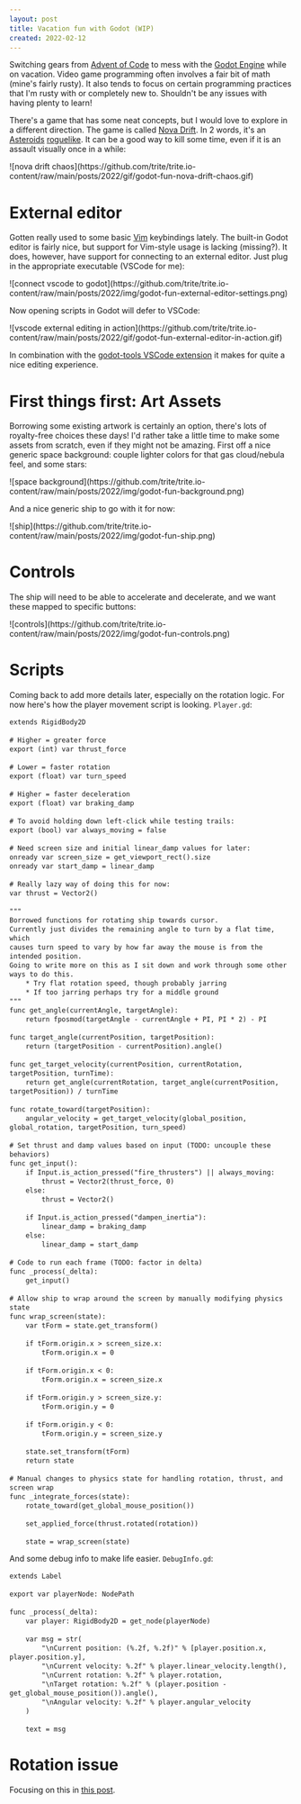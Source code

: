 ```yaml
---
layout: post
title: Vacation fun with Godot (WIP)
created: 2022-02-12
---
```


Switching gears from [Advent of Code](http://adventofcode.com) to mess with the [Godot Engine](https://godotengine.org/) while on vacation. Video game programming often involves a fair bit of math (mine's fairly rusty). It also tends to focus on certain programming practices that I'm rusty with or completely new to. Shouldn't be any issues with having plenty to learn!

There's a game that has some neat concepts, but I would love to explore in a different direction. The game is called [Nova Drift](https://novadrift.io/). In 2 words, it's an [Asteroids](https://en.wikipedia.org/wiki/Asteroids_(video_game)) [roguelike](https://en.wikipedia.org/wiki/Roguelike). It can be a good way to kill some time, even if it is an assault visually once in a while:

<div class="post-image">![nova drift chaos](https://github.com/trite/trite.io-content/raw/main/posts/2022/gif/godot-fun-nova-drift-chaos.gif)</div>

# External editor
Gotten really used to some basic [Vim](https://www.vim.org/) keybindings lately. The built-in Godot editor is fairly nice, but support for Vim-style usage is lacking (missing?). It does, however, have support for connecting to an external editor. Just plug in the appropriate executable (VSCode for me):

<div class="post-image">![connect vscode to godot](https://github.com/trite/trite.io-content/raw/main/posts/2022/img/godot-fun-external-editor-settings.png)</div>

Now opening scripts in Godot will defer to VSCode:

<div class="post-image">![vscode external editing in action](https://github.com/trite/trite.io-content/raw/main/posts/2022/gif/godot-fun-external-editor-in-action.gif)</div>

In combination with the [godot-tools VSCode extension](https://marketplace.visualstudio.com/items?itemName=geequlim.godot-tools) it makes for quite a nice editing experience.

# First things first: Art Assets
Borrowing some existing artwork is certainly an option, there's lots of royalty-free choices these days! I'd rather take a little time to make some assets from scratch, even if they might not be amazing. First off a nice generic space background: couple lighter colors for that gas cloud/nebula feel, and some stars:

<div class="post-image">![space background](https://github.com/trite/trite.io-content/raw/main/posts/2022/img/godot-fun-background.png)</div>

And a nice generic ship to go with it for now:

<div class="post-image">![ship](https://github.com/trite/trite.io-content/raw/main/posts/2022/img/godot-fun-ship.png)</div>

# Controls
The ship will need to be able to accelerate and decelerate, and we want these mapped to specific buttons:

<div class="post-image">![controls](https://github.com/trite/trite.io-content/raw/main/posts/2022/img/godot-fun-controls.png)</div>

# Scripts
Coming back to add more details later, especially on the rotation logic. For now here's how the player movement script is looking. `Player.gd`:

```gdscript
extends RigidBody2D

# Higher = greater force
export (int) var thrust_force

# Lower = faster rotation
export (float) var turn_speed

# Higher = faster deceleration
export (float) var braking_damp

# To avoid holding down left-click while testing trails:
export (bool) var always_moving = false

# Need screen size and initial linear_damp values for later:
onready var screen_size = get_viewport_rect().size
onready var start_damp = linear_damp

# Really lazy way of doing this for now:
var thrust = Vector2()

"""
Borrowed functions for rotating ship towards cursor.
Currently just divides the remaining angle to turn by a flat time, which
causes turn speed to vary by how far away the mouse is from the intended position.
Going to write more on this as I sit down and work through some other ways to do this.
	* Try flat rotation speed, though probably jarring
	* If too jarring perhaps try for a middle ground
"""
func get_angle(currentAngle, targetAngle):
	return fposmod(targetAngle - currentAngle + PI, PI * 2) - PI

func target_angle(currentPosition, targetPosition):
	return (targetPosition - currentPosition).angle()

func get_target_velocity(currentPosition, currentRotation, targetPosition, turnTime):
	return get_angle(currentRotation, target_angle(currentPosition, targetPosition)) / turnTime

func rotate_toward(targetPosition):
	angular_velocity = get_target_velocity(global_position, global_rotation, targetPosition, turn_speed)

# Set thrust and damp values based on input (TODO: uncouple these behaviors)
func get_input():
	if Input.is_action_pressed("fire_thrusters") || always_moving:
		thrust = Vector2(thrust_force, 0)
	else:
		thrust = Vector2()

	if Input.is_action_pressed("dampen_inertia"):
		linear_damp = braking_damp
	else:
		linear_damp = start_damp

# Code to run each frame (TODO: factor in delta)
func _process(_delta):
	get_input()
	
# Allow ship to wrap around the screen by manually modifying physics state
func wrap_screen(state):
	var tForm = state.get_transform()

	if tForm.origin.x > screen_size.x:
		tForm.origin.x = 0

	if tForm.origin.x < 0:
		tForm.origin.x = screen_size.x

	if tForm.origin.y > screen_size.y:
		tForm.origin.y = 0

	if tForm.origin.y < 0:
		tForm.origin.y = screen_size.y

	state.set_transform(tForm)
	return state

# Manual changes to physics state for handling rotation, thrust, and screen wrap
func _integrate_forces(state):
	rotate_toward(get_global_mouse_position())

	set_applied_force(thrust.rotated(rotation))

	state = wrap_screen(state)
```

And some debug info to make life easier. `DebugInfo.gd`:

```gdscript
extends Label

export var playerNode: NodePath

func _process(_delta):
	var player: RigidBody2D = get_node(playerNode)
	
	var msg = str(
		"\nCurrent position: (%.2f, %.2f)" % [player.position.x, player.position.y],
		"\nCurrent velocity: %.2f" % player.linear_velocity.length(),
		"\nCurrent rotation: %.2f" % player.rotation,
		"\nTarget rotation: %.2f" % (player.position - get_global_mouse_position()).angle(),
		"\nAngular velocity: %.2f" % player.angular_velocity
	)
	
	text = msg
```

# Rotation issue
Focusing on this in [this post](2022-02-19_godot-rotating-rigidbody2d.md).
